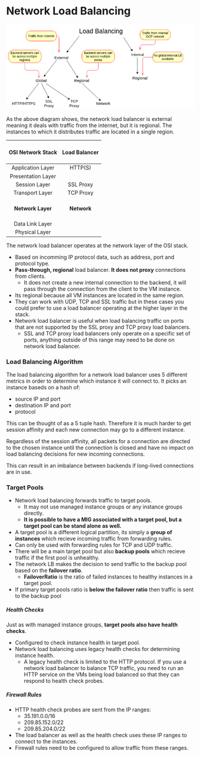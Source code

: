  # Network Load Balancing
 
 
 ![lb_types_diagram.png](attachments/a294d0d4.png)
 
As the above diagram shows, the network load balancer is external meaning it deals with traffic from the internet, but it is regional. The instances to which it distributes traffic are located in a single region.
 
 
 | <h4>OSI Network Stack </h4>| <h4>Load Balancer</h4> |
|:-------------------------------:|:-------:|
| Application Layer | HTTP(S) |
| Presentation Layer | |
| Session Layer| SSL Proxy |
| Transport Layer | TCP Proxy |
| <h4>Network Layer</h4> | <h4>Network</h4> |
| Data Link Layer | |
| Physical Layer | |

The network load balancer operates at the network layer of the OSI stack.
  - Based on incomming IP protocol data, such as address, port and protocol type.
  - **Pass-through, regional** load balancer.  **It does not proxy** connections from clients.
    - It does not create a new internal connection to the backend, it will pass through the connection from the client to the VM instance.
  - Its regional because all VM instances are located in the same region.
  - They can work with UDP, TCP and SSL traffic but in these cases you could prefer to use a load balancer operating at the higher layer in the stack.
  - Network load balancer is useful when load balancing traffic on ports that are not supported by the SSL proxy and TCP proxy load balancers.
    - SSL and TCP proxy load balancers only operate on a specific set of ports, anything outside of this range may need to be done on network load balancer.


### Load Balancing Algorithm

The load balancing algorithm for a network load balancer uses 5 different metrics in order to determine which instance it will connect to.
It picks an instance baseds on a hash of:
  - source IP and port
  - destination IP and port
  - protocol

This can be thought of as a 5 tuple hash. Therefore it is much harder to get session affinity and each new connection may go to a different instance.

Regardless of the session affinity, all packets for a connection are directed to the chosen instance until the connection is closed and have no impact on load balancing decisions for new incoming connections.

This can result in an imbalance between backends if long-lived connections are in use.

### Target Pools

  - Network load balancing forwards traffic to target pools. 
    - It may not use managed instance groups or any instance groups directly.
    - **It is possible to have a MIG associated with a target pool, but a target pool can be stand alone as well.**
  - A target pool is a different logical partition, its simply a **group of instances** which recieve incoming traffic from forwarding rules.
  - Can only be used with forwarding rules for TCP and UDP traffic.
  - There will be a main target pool but also **backup pools** which recieve traffic if the first pool is unhealthy.
  - The network LB makes the decision to send traffic to the backup pool based on the **failover ratio**.
    - **FailoverRatio** is the ratio of failed instances to healthy instances in a target pool.
- If primary target pools ratio is **below the failover ratio** then traffic is sent to the backup pool

##### Health Checks
Just as with managed instance groups, **target pools also have health checks**.

-  Configured to check instance health in target pool.
-  Network load balancing uses legacy health checks for determining instance health.
    - A legacy health check is limited to the HTTP protocol. If you use a network load balancer to balance TCP traffic, you need to run an HTTP service on the VMs being load balanced so that they can respond to health check probes.

##### Firewall Rules

 - HTTP health check probes are sent from the IP ranges:
   - 35.191.0.0/16
    - 209.85.152.0/22
    - 209.85.204.0/22
- The load balancer as well as the health check uses these IP ranges to connect to the instances.
- Firewall rules need to be configured to allow traffic from these ranges.




